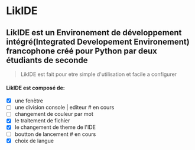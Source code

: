 # LikIDE
## LikIDE est un Environement de développement intégré(Integrated Developement Environement) francophone créé pour Python par deux étudiants de seconde 
> LikIDE est fait pour etre simple d'utilisation et facile a configurer

#### LikIDE est composé de:
- [x] une fenètre
- [ ] une division console | editeur # en cours
- [ ] changement de couleur par mot
- [x] le traitement de fichier
- [x] le changement de theme de l'IDE
- [ ] boutton de lancement # en cours
- [x] choix de langue
